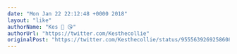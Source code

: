 ```yaml
---
date: "Mon Jan 22 22:12:48 +0000 2018"
layout: "like"
authorName: "Kes 🐶 😘"
authorUrl: "https://twitter.com/Kesthecollie"
originalPost: "https://twitter.com/Kesthecollie/status/955563926925860864"
---
```

